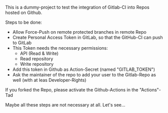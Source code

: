 This is a dummy-project to test the integration of Gitlab-CI into Repos hosted on Github.

Steps to be done:

- Allow Force-Push on remote protected branches in remote Repo
- Create Personal Access Token in GitLab,
so that the GitHub-CI can push to GitLab
- This Token needs the necessary permissions:
  - API (Read & Write)
  - Read repository
  - Write repository
- Add this token in Github as Action-Secret (named "GITLAB_TOKEN")
- Ask the maintainer of the repo to add your user to the Gitlab-Repo as well (with at leas Developer-Rights)

If you forked the Repo, please activate the Github-Actions in the "Actions"-Tad

Maybe all these steps are not necessary at all. Let's see...
